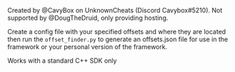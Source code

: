 Created by @CavyBox on UnknownCheats (Discord Cavybox#5210). Not supported by @DougTheDruid, only providing hosting.

Create a config file with your specified offsets and where they are located
then run the `offset_finder.py` to generate an offsets.json file for use in the framework
or your personal version of the framework. 

Works with a standard C++ SDK only